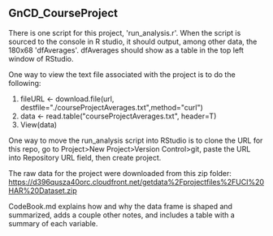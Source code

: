 ## GnCD_CourseProject

There is one script for this project, 'run_analysis.r'.
When the script is sourced to the console in R studio, it should output, among other data, 
the 180x68 'dfAverages'. dfAverages should show as a table in the top left window of RStudio.

One way to view the text file associated with the project is to do the following:
1. fileURL <- download.file(url, destfile="./courseProjectAverages.txt",method="curl") 
2. data <- read.table("courseProjectAverages.txt", header=T)
3. View(data)

One way to move the run_analysis script into RStudio is to clone the URL for this repo, go to Project>New Project>Version Control>git, paste the URL into Repository URL field, then create project.

The raw data for the project were downloaded from this zip folder: 
https://d396qusza40orc.cloudfront.net/getdata%2Fprojectfiles%2FUCI%20HAR%20Dataset.zip 

CodeBook.md explains how and why the data frame is shaped and summarized, 
adds a couple other notes, and includes a table with a summary of each variable.


